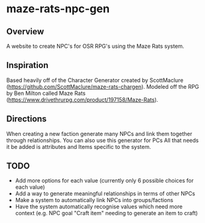 # maze-rats-npc-gen

## Overview
A website to create NPC's for OSR RPG's using the Maze Rats system.

## Inspiration
Based heavily off of the Character Generator created by ScottMaclure (https://github.com/ScottMaclure/maze-rats-chargen).
Modeled off the RPG by Ben Milton called Maze Rats (https://www.drivethrurpg.com/product/197158/Maze-Rats).

## Directions
When creating a new faction generate many NPCs and link them together through relationships.  You can also use this generator for PCs  All that needs it be added is attributes and Items specific to the system.  

## TODO
- Add more options for each value (currently only 6 possible choices for each value)
- Add a way to generate meaningful relationships in terms of other NPCs
- Make a system to automatically link NPCs into groups/factions
- Have the system automatically recognise values which need more context (e.g. NPC goal "Craft item" needing to generate an item to craft)
